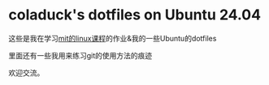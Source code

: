 # coladuck's dotfiles on Ubuntu 24.04
这些是我在学习[mit的linux课程](https://missing-semester-cn.github.io/2020/version-control/)的作业&我的一些Ubuntu的dotfiles

里面还有一些我用来练习git的使用方法的痕迹

欢迎交流。
